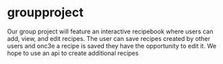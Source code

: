 # groupproject
Our group project will feature an interactive recipebook where users can add, view, and edit recipes. The user can save recipes created by other users and onc3e a recipe is saved they have the opportunity to edit it. We hope to use an api to create additional recipes 
